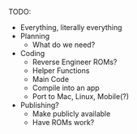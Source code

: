 TODO:
- Everything, literally everything
- Planning
  - What do we need?
- Coding
  - Reverse Engineer ROMs?
  - Helper Functions
  - Main Code
  - Compile into an app
  - Port to Mac, Linux, Mobile(?)
- Publishing?
  - Make publicly available
  - Have ROMs work?
